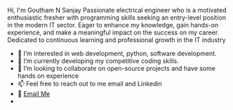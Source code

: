 Hi, I'm Goutham N Sanjay 
Passionate electrical engineer who is a motivated enthusiastic
fresher with programming skills seeking an entry-level position
in the modern IT sector. Eager to enhance my knowledge, gain
hands-on experience, and make a meaningful impact on the
success on my career. Dedicated to continuous learning
and professional growth in the IT industry
- 👀 I’m interested in web development, python, software development.
- 🌱 I’m currently developing my competitive coding skills.
- 💞️ I’m looking to collaborate on open-source projects and have some hands on experience 
- 📫 Feel free to reach out to me email and Linkedin
- 📧 [Email Me](mailto:gouthamnsanjay47@outlook.com)
- 
<!---
Gouthamns47/Gouthamns47 is a ✨ special ✨ repository because its `README.md` (this file) appears on your GitHub profile.
You can click the Preview link to take a look at your changes.
--->
